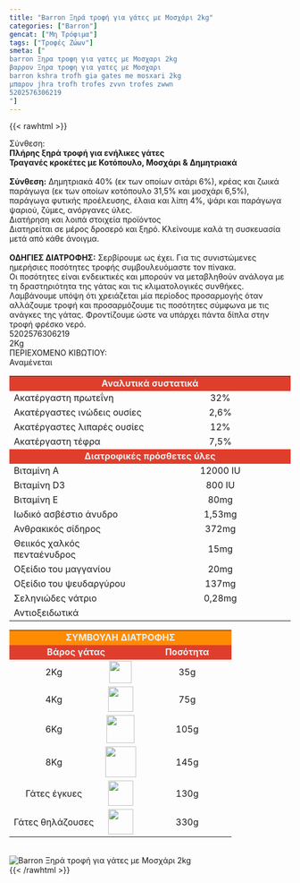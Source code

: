 ```yaml
---
title: "Barron Ξηρά τροφή για γάτες με Μοσχάρι 2kg"
categories: ["Barron"]
gencat: ["Μη Τρόφιμα"]
tags: ["Τροφές Ζώων"]
smeta: ["
barron Ξηρα τροφη για γατες με Μοσχαρι 2kg
βαρρον Ξηρα τροφη για γατες με Μοσχαρι
barron kshra trofh gia gates me mosxari 2kg
μπαρον jhra trofh trofes zvvn trofes zwwn
5202576306219
"]
---
```

{{< rawhtml >}}

<div class="sload25"><div class="product"><div id="sistatika">Σύνθεση:</div><div class="alltext"><strong>Πλήρης ξηρά τροφή για ενήλικες γάτες</strong><br><strong>Τραγανές κροκέτες με Κοτόπουλο, Μοσχάρι &amp; Δημητριακά</strong><br><br><strong>Σύνθεση:</strong> Δημητριακά 40% (εκ των οποίων σιτάρι 6%), κρέας και ζωικά παράγωγα (εκ των οποίων κοτόπουλο 31,5% και μοσχάρι 6,5%), παράγωγα φυτικής προέλευσης, έλαια και λίπη 4%, ψάρι και παράγωγα ψαριού, ζύμες, ανόργανες ύλες.</div><div id="loipa">Διατήρηση και λοιπά στοιχεία προϊόντος</div><div class="alltext">Διατηρείται σε μέρος δροσερό και ξηρό. Κλείνουμε καλά τη συσκευασία μετά από κάθε άνοιγμα.<br><br><strong>ΟΔΗΓΙΕΣ ΔΙΑΤΡΟΦΗΣ:</strong> Σερβίρουμε ως έχει. Για τις συνιστώμενες ημερήσιες ποσότητες τροφής συμβουλευόμαστε τον πίνακα.<br>Οι ποσότητες είναι ενδεικτικές και μπορούν να μεταβληθούν ανάλογα με τη δραστηριότητα της γάτας και τις κλιματολογικές συνθήκες. Λαμβάνουμε υπόψη ότι χρειάζεται μία περίοδος προσαρμογής όταν αλλάζουμε τροφή και προσαρμόζουμε τις ποσότητες σύμφωνα με τις ανάγκες της γάτας. Φροντίζουμε ώστε να υπάρχει πάντα δίπλα στην τροφή φρέσκο νερό.</div><div id="barcode"><div id="barimage1"></div><span id="bartext">5202576306219</span></div><div id="varos"><div id="varosimage1"></div><span id="varostext">2Kg</span></div><div id="kivotio">ΠΕΡΙΕΧΟΜΕΝΟ ΚΙΒΩΤΙΟΥ:<br>Αναμένεται</div><table id="diatable" style="width:100%;min-width:100%"><tbody><tr style="height:21px"><td style="width:80.7857%;height:21px;text-align:center;background-color:#e03e2d" colspan="2"><span style="color:#ecf0f1"><strong>Αναλυτικά συστατικά</strong></span></td></tr><tr style="height:21px"><td class="texr" style="width:50%;height:21px;text-align:left">Ακατέργαστη πρωτεΐνη</td><td style="width:50%;height:21px;text-align:center">32%</td></tr><tr style="height:24px"><td class="texr" style="width:39.0107%;height:24px;text-align:left">Ακατέργαστες ινώδεις ουσίες</td><td style="width:41.775%;height:24px;text-align:center">2,6%</td></tr><tr style="height:24px"><td class="texr" style="width:39.0107%;height:24px;text-align:left">Ακατέργαστες λιπαρές ουσίες</td><td style="width:41.775%;height:24px;text-align:center">12%</td></tr><tr style="height:21px"><td class="texr" style="width:39.0107%;height:21px;text-align:left">Ακατέργαστη τέφρα</td><td style="width:41.775%;height:21px;text-align:center">7,5%</td></tr><tr style="height:21px"><td style="width:80.7857%;height:21px;text-align:center;background-color:#e03e2d" colspan="2"><span style="color:#ecf0f1"><strong>Διατροφικές πρόσθετες ύλες</strong></span></td></tr><tr style="height:21px"><td class="texr" style="width:39.0107%;height:21px;text-align:left">Βιταμίνη Α</td><td style="width:41.775%;height:21px;text-align:center">12000 IU</td></tr><tr style="height:24px"><td class="texr" style="width:39.0107%;height:24px;text-align:left">Βιταμίνη D3</td><td style="width:41.775%;height:24px;text-align:center">800 IU</td></tr><tr style="height:24px"><td class="texr" style="width:39.0107%;height:24px;text-align:left">Βιταμίνη Ε</td><td style="width:41.775%;height:24px;text-align:center">80mg</td></tr><tr style="height:21px"><td class="texr" style="width:39.0107%;height:21px;text-align:left">Ιωδικό ασβέστιο άνυδρο</td><td style="width:41.775%;height:21px;text-align:center">1,53mg</td></tr><tr style="height:21px"><td class="texr" style="width:39.0107%;height:21px;text-align:left">Ανθρακικός σίδηρος</td><td style="width:41.775%;height:21px;text-align:center">372mg</td></tr><tr style="height:24px"><td class="texr" style="width:39.0107%;height:24px;text-align:left">Θειικός χαλκός πενταένυδρος&nbsp;</td><td style="width:41.775%;height:24px;text-align:center">15mg</td></tr><tr style="height:24px"><td class="texr" style="width:39.0107%;height:24px;text-align:left">Οξείδιο του μαγγανίου</td><td style="width:41.775%;height:24px;text-align:center">20mg</td></tr><tr style="height:21px"><td class="texr" style="width:39.0107%;height:21px;text-align:left">Οξείδιο του ψευδαργύρου</td><td style="width:41.775%;height:21px;text-align:center">137mg</td></tr><tr style="height:24px"><td class="texr" style="width:39.0107%;height:24px;text-align:left">Σεληνιώδες νάτριο</td><td style="width:41.775%;height:24px;text-align:center">0,28mg</td></tr><tr style="height:21px"><td class="texr" style="width:39.0107%;height:21px;text-align:left">Αντιοξειδωτικά</td><td style="width:41.775%;height:21px;text-align:center">&nbsp;</td></tr></tbody></table><table id="diatable" style="border-collapse:collapse;width:100%;min-width:100%"><tbody><tr style="height:21px"><td style="width:80.7857%;height:21px;background-color:#ff8c00;text-align:center" colspan="3"><span style="color:#ecf0f1"><strong>ΣΥΜΒΟΥΛΗ ΔΙΑΤΡΟΦΗΣ</strong></span></td></tr><tr style="height:21px"><td class="texr" style="width:46.7813%;height:21px;background-color:#e03e2d;text-align:center" colspan="2"><span style="color:#ecf0f1"><strong>Βάρος γάτας</strong></span></td><td style="width:34.0044%;height:21px;background-color:#e03e2d;text-align:center"><span style="color:#ecf0f1"><strong>Ποσότητα</strong></span></td></tr><tr style="height:24px"><td class="texr" style="width:40%;height:24px;text-align:center">2Kg</td><td style="width:20%;text-align:center"><img width="40px" src="/media/icons/cats.svg" alt=""></td><td style="width:40%;height:24px;text-align:center">35g</td></tr><tr style="height:24px"><td class="texr" style="width:29.4003%;height:24px;text-align:center">4Kg</td><td style="width:17.381%;text-align:center"><img width="45px" src="/media/icons/cats.svg" alt=""></td><td style="width:34.0044%;height:24px;text-align:center">75g</td></tr><tr style="height:21px"><td class="texr" style="width:29.4003%;height:21px;text-align:center">6Kg</td><td style="width:17.381%;text-align:center"><img width="50px" src="/media/icons/cats.svg" alt=""></td><td style="width:34.0044%;height:21px;text-align:center">105g</td></tr><tr style="height:21px"><td class="texr" style="width:29.4003%;height:21px;text-align:center">8Kg</td><td style="width:17.381%;text-align:center"><img width="55px" src="/media/icons/cats.svg" alt=""></td><td style="width:34.0044%;height:21px;text-align:center">145g</td></tr><tr style="height:24px"><td class="texr" style="width:29.4003%;height:24px;text-align:center">Γάτες έγκυες</td><td style="width:17.381%;text-align:center"><img width="45px" src="/media/icons/catf.svg" alt=""></td><td style="width:34.0044%;height:24px;text-align:center">130g</td></tr><tr style="height:24px"><td class="texr" style="width:29.4003%;height:24px;text-align:center">Γάτες θηλάζουσες</td><td style="width:17.381%;text-align:center"><img width="45px" src="/media/icons/catf.svg" alt=""></td><td style="width:34.0044%;height:24px;text-align:center">330g</td></tr></tbody></table><br><div class="pimg"><img alt="Barron Ξηρά τροφή για γάτες με Μοσχάρι 2kg" title="Barron Ξηρά τροφή για γάτες με Μοσχάρι 2kg" src="/media/images/barron-kshra-trofh-gia-gates-me-mosxari-2kg.jpg"></div></div></div>
{{< /rawhtml >}}


